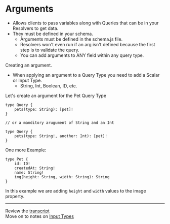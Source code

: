 # Arguments

- Allows clients to pass variables along with Queries that can be in your Resolvers to get data. 
- They must be defined in your schema. 
  - Arguments must be defined in the schema.js file. 
  - Resolvers won't even run if an arg isn't defined because the first step is to validate the query. 
  - You can add arguments to ANY field within any query type.

Creating an argument.
- When applying an argument to a Query Type you need to add a Scalar or Input Type. 
  - String, Int, Boolean, ID, etc.

Let's create an argument for the Pet Query Type
```
type Query {
    pets(type: String): [pet]!
}

// or a manditory arugument of String and an Int

type Query {
    pets(type: String!, another: Int): [pet]!
}
```

One more Example: 
```
type Pet {
    id: ID!
    createdAt: String!
    name: String!
    img(height: String, width: String): String
}

```
In this example we are adding ```height``` and ```width``` values to the image property. 


---

Review the [transcript](../05-transcripts/08-arguments.txt)  
Move on to notes on [Input Types](01-input-types.md)